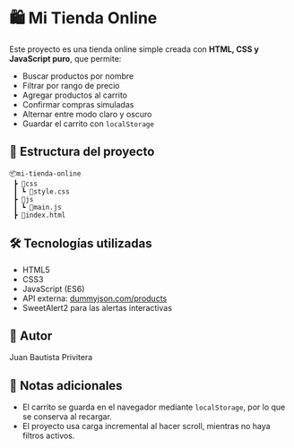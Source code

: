 # 🛍️ Mi Tienda Online

Este proyecto es una tienda online simple creada con **HTML, CSS y JavaScript puro**, que permite:

- Buscar productos por nombre
- Filtrar por rango de precio
- Agregar productos al carrito
- Confirmar compras simuladas
- Alternar entre modo claro y oscuro
- Guardar el carrito con `localStorage`

## 📁 Estructura del proyecto

```
📦mi-tienda-online
 ┣ 📂css
 ┃ ┗ 📄style.css
 ┣ 📂js
 ┃ ┗ 📄main.js
 ┣ 📄index.html
```

## 🛠 Tecnologías utilizadas

- HTML5
- CSS3
- JavaScript (ES6)
- API externa: [dummyjson.com/products](https://dummyjson.com/products)
- SweetAlert2 para las alertas interactivas

## 👤 Autor

Juan Bautista Privitera

## 📝 Notas adicionales

- El carrito se guarda en el navegador mediante `localStorage`, por lo que se conserva al recargar.
- El proyecto usa carga incremental al hacer scroll, mientras no haya filtros activos.
